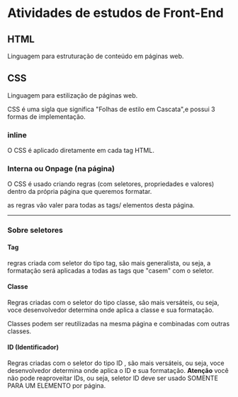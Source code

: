 # Atividades de estudos de Front-End

## HTML


 Linguagem para estruturação de conteúdo em páginas web.

 ## CSS

Linguagem para estilização de páginas web.

CSS é uma sigla que significa "Folhas de estilo em Cascata",e possui 3 formas de implementação.

### inline

O CSS é aplicado diretamente em cada tag HTML.

### Interna ou Onpage (na página)


O CSS é usado criando regras (com seletores, propriedades e valores) dentro da própria 
página que queremos formatar. 

as regras vão valer para todas as tags/ elementos desta página.


---

### Sobre seletores 

#### Tag

regras criada com seletor do tipo tag, são mais generalista, ou seja, a formatação será aplicadas a todas as tags que "casem" com o seletor.

#### Classe 

Regras criadas com o seletor do tipo classe, são mais versáteis, ou seja, voce desenvolvedor determina onde aplica a classe e sua formatação.

Classes podem ser reutilizadas na mesma página e combinadas com outras 
classes.

#### ID (Identificador)

Regras criadas com o seletor do tipo ID , são mais versáteis, ou seja, voce desenvolvedor determina onde aplica o ID e sua formatação. **Atenção** você não pode reaproveitar IDs, ou seja, seletor ID deve ser usado SOMENTE PARA UM ELEMENTO por página.









